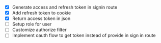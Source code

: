 - [x] Generate access and refresh token in signin route
- [x] Add refresh token to cookie
- [x] Return access token in json
- [ ] Setup role for user
- [ ] Customize authorize filter
- [ ] Implement oauth flow to get token instead of provide in sign in route
